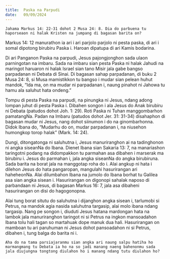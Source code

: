 ```yaml
---
title:  Paska na Parpudi
date:   09/09/2024
---
```


`Jahama Markus 14: 22-31 dohot 2 Musa 24: 8. Dia do parbuena tu haporseaon ni halak Kristen na jumpang di bagasan barita on?`

Markus 14: 12 manurathon ia ari i ari parjolo parjolo ni pesta paska, di ari i somal dipotong birubiru Paska i. Haroan dipatupa di ari Kamis bodarina.

Di ari Panganon Paska na parpudi, Jesus pajongjonghon sada ulaon parningotan na imbaru. Sada na imbaru sian pesta Paska ni halak Jahudi na maringot haruaron ni halak Israel sian tano Misir jala gabe bangso parpadanan ni Debata di Sinai. Di bagasan sahap parpadanan, di buku 2 Musa 24: 8, si Musa mamistikkon tu bangso i mudar sian pelean huhut mandok, “Ida ma, on ma mudar ni parpadanan i, naung pinahot ni Jahowa tu hamu ala saluhut hata ondeng.”

Tompu di pesta Paska na parpudi, na pinungka ni Jesus, ndang adong lompan juhut di pesta Paska i. Dibahen songon i ala Jesus do Anak birubiru ni Debata (patudos dohot Joh. 1: 29). Roti Paska ni Tuhan manggombarhon pamatangNa. Padan na Imbaru (patudos dohot Jer. 31: 31-34) disahaphon di bagasan mudar ni Jesus, nang dohot siinumon i do na ginombarhonna. Didok Ibana do, “Mudarhu do on, mudar parpadanan i, na niusehon humongkop torop halak” (Mark. 14: 24).

Dungi, ditongatonga ni saluhutna i, Jesus manuriranghon ai na tadinghonon ni angka siseanNa do Ibana. Dienet Ibana sian Sakaria 13: 7, na manariashon taringotni podang na didompakkon tu parmahan asa dibahen i marserak ma birubiru i. Jesus do parmahan i, jala angka siseanNa do angka birubiruna. Sada barita na borat jala na manggotap roha do i. Alai angkup ni hata i dilehon Jesus do hata pangaropan, mangulahi hasurirangan ari haheheonNa. Alai dilumbahon Ibana na jumolo do Ibana borhat tu Galilea asa sian angka sisean i. Hasurirangan on digonopi sahalak naposo di parbandaan ni Jesus, di bagasan Markus 16: 7, jala asa dibaheni hasurirangan on disi do hagogonopna.

Alai tung borat situtu do saluhutna i dijanghon angka sisean i, tarlumobi si Petrus, na mandok agia nasida saluhutna targasip, alai molo ibana ndang targasip. Nang pe songon i, diuduti Jesus hatana mardongan hata na lambok jala manuriranghon taringot ni si Petrus na ingkon mansoadahon Ibana tolu hali tagan so martahuak dope manuk dua hali. Hasurirangan on mamboan tu ari paruhuman ni Jesus dohot pansoadahon ni si Petrus, dibahen i, tung balga do barita ni i.

`Aha do na tama parsiajaranmu sian angka ari naung salpu hatiha ho marmangmang tu Debata ia ho na so jadi manang naeng bahenonmu sada jala diujungna tongtong diulahon ho i manang ndang tutu diulahon ho?`